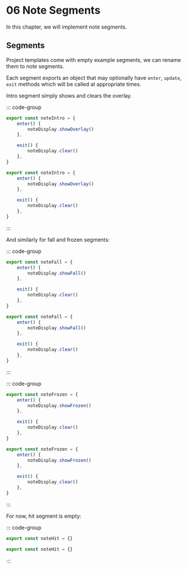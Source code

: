 # 06 Note Segments

In this chapter, we will implement note segments.

## Segments

Project templates come with empty example segments, we can rename them to note segments.

Each segment exports an object that may optionally have `enter`, `update`, `exit` methods which will be called at appropriate times.

Intro segment simply shows and clears the overlay.

::: code-group

```TypeScript
export const noteIntro = {
    enter() {
        noteDisplay.showOverlay()
    },

    exit() {
        noteDisplay.clear()
    },
}
```

```JavaScript
export const noteIntro = {
    enter() {
        noteDisplay.showOverlay()
    },

    exit() {
        noteDisplay.clear()
    },
}
```

:::

And similarly for fall and frozen segments:

::: code-group

```TypeScript
export const noteFall = {
    enter() {
        noteDisplay.showFall()
    },

    exit() {
        noteDisplay.clear()
    },
}
```

```JavaScript
export const noteFall = {
    enter() {
        noteDisplay.showFall()
    },

    exit() {
        noteDisplay.clear()
    },
}
```

:::

::: code-group

```TypeScript
export const noteFrozen = {
    enter() {
        noteDisplay.showFrozen()
    },

    exit() {
        noteDisplay.clear()
    },
}
```

```JavaScript
export const noteFrozen = {
    enter() {
        noteDisplay.showFrozen()
    },

    exit() {
        noteDisplay.clear()
    },
}
```

:::

For now, hit segment is empty:

::: code-group

```TypeScript
export const noteHit = {}
```

```JavaScript
export const noteHit = {}
```

:::
